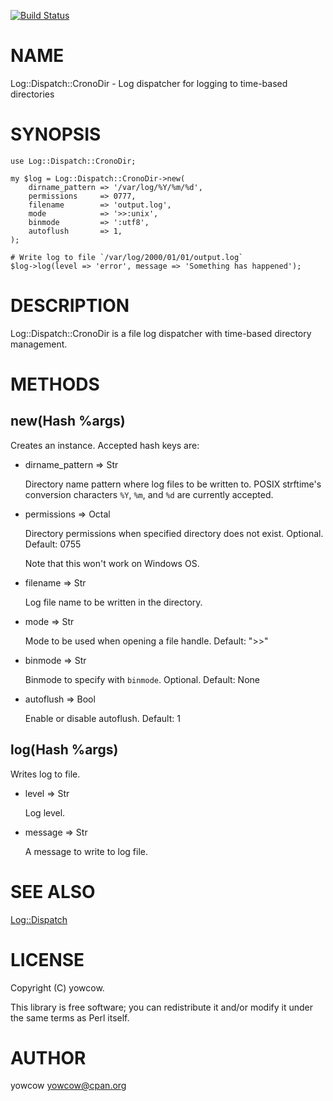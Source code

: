 [![Build Status](https://travis-ci.org/yowcow/p5-Log-Dispatch-CronoDir.svg?branch=master)](https://travis-ci.org/yowcow/p5-Log-Dispatch-CronoDir)
# NAME

Log::Dispatch::CronoDir - Log dispatcher for logging to time-based directories

# SYNOPSIS

    use Log::Dispatch::CronoDir;

    my $log = Log::Dispatch::CronoDir->new(
        dirname_pattern => '/var/log/%Y/%m/%d',
        permissions     => 0777,
        filename        => 'output.log',
        mode            => '>>:unix',
        binmode         => ':utf8',
        autoflush       => 1,
    );

    # Write log to file `/var/log/2000/01/01/output.log`
    $log->log(level => 'error', message => 'Something has happened');

# DESCRIPTION

Log::Dispatch::CronoDir is a file log dispatcher with time-based directory management.

# METHODS

## new(Hash %args)

Creates an instance.  Accepted hash keys are:

- dirname\_pattern => Str

    Directory name pattern where log files to be written to.
    POSIX strftime's conversion characters `%Y`, `%m`, and `%d` are currently accepted.

- permissions => Octal

    Directory permissions when specified directory does not exist. Optional. Default: 0755

    Note that this won't work on Windows OS.

- filename => Str

    Log file name to be written in the directory.

- mode => Str

    Mode to be used when opening a file handle.  Default: ">>"

- binmode => Str

    Binmode to specify with `binmode`.  Optional.  Default: None

- autoflush => Bool

    Enable or disable autoflush.  Default: 1

## log(Hash %args)

Writes log to file.

- level => Str

    Log level.

- message => Str

    A message to write to log file.

# SEE ALSO

[Log::Dispatch](https://metacpan.org/pod/Log::Dispatch)

# LICENSE

Copyright (C) yowcow.

This library is free software; you can redistribute it and/or modify
it under the same terms as Perl itself.

# AUTHOR

yowcow <yowcow@cpan.org>
